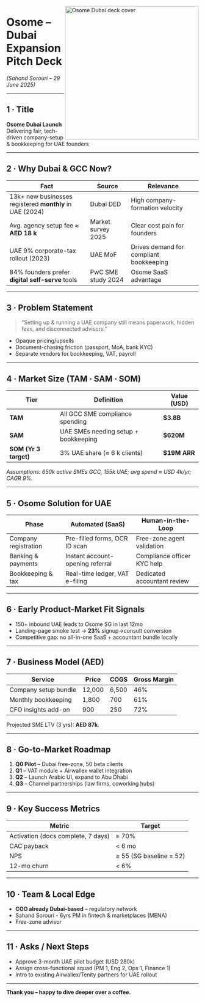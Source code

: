 
<img src="https://github.com/user-attachments/assets/9b6f7cbb-a9df-415b-b8d9-2e41971596f3"
     alt="Osome Dubai deck cover"
     width="350"
     align="right" />
# Osome – Dubai Expansion Pitch Deck  
*(Sahand Sorouri – 29 June 2025)*  

---

## 1 · Title  
**Osome Dubai Launch**  
Delivering fair, tech-driven company-setup & bookkeeping for UAE founders  

---

## 2 · Why Dubai & GCC Now?  
| Fact | Source | Relevance |
|------|--------|-----------|
| 13k+ new businesses registered **monthly** in UAE (2024) | Dubai DED | High company-formation velocity |
| Avg. agency setup fee ≈ **AED 18 k** | Market survey 2025 | Clear cost pain for founders |
| UAE 9% corporate-tax rollout (2023) | UAE MoF | Drives demand for compliant bookkeeping |
| 84% founders prefer **digital self-serve** tools | PwC SME study 2024 | Osome SaaS advantage |

---

## 3 · Problem Statement  
> “Setting up & running a UAE company still means paperwork, hidden fees, and disconnected advisors.”  

* Opaque pricing/upsells  
* Document-chasing friction (passport, MoA, bank KYC)  
* Separate vendors for bookkeeping, VAT, payroll  

---

## 4 · Market Size (TAM · SAM · SOM)  
| Tier | Definition | Value (USD) |
|------|------------|-------------|
| **TAM** | All GCC SME compliance spending | **$3.8B** |
| **SAM** | UAE SMEs needing setup + bookkeeping | **$620M** |
| **SOM (Yr 3 target)** | 3% UAE share (≈ 6 k clients) | **$19M ARR** |

_Assumptions: 650k active SMEs GCC, 155k UAE; avg spend ≈ USD 4k/yr; CAGR 9%._

---

## 5 · Osome Solution for UAE  
| Phase | Automated (SaaS) | Human-in-the-Loop |
|-------|------------------|-------------------|
| Company registration | Pre-filled forms, OCR ID scan | Free-zone agent validation |
| Banking & payments | Instant account-opening referral | Compliance officer KYC help |
| Bookkeeping & tax | Real-time ledger, VAT e-filing | Dedicated accountant review |

---

## 6 · Early Product-Market Fit Signals  
* 150+ inbound UAE leads to Osome SG in last 12mo  
* Landing-page smoke test → **23%** signup→consult conversion  
* Competitive gap: no all-in-one SaaS + accountant bundle locally  

---

## 7 · Business Model (AED)  
| Service | Price | COGS | Gross Margin |
|---------|-------|------|--------------|
| Company setup bundle | 12,000 | 6,500 | 46% |
| Monthly bookkeeping | 1,800 | 700 | 61% |
| CFO insights add-on | 900 | 250 | 72% |

Projected SME LTV (3 yrs): **AED 87k**.

---

## 8 · Go-to-Market Roadmap  
1. **Q0 Pilot** – Dubai free-zone, 50 beta clients  
2. **Q1** – VAT module + Airwallex wallet integration  
3. **Q2** – Launch Arabic UI, expand to Abu Dhabi  
4. **Q3** – Channel partnerships (law firms, coworking hubs)  

---

## 9 · Key Success Metrics  
| Metric | Target |
|--------|--------|
| Activation (docs complete, 7 days) | ≥ 70% |
| CAC payback | < 6 mo |
| NPS | ≥ 55 (SG baseline = 52) |
| 12-mo churn | < 6% |

---

## 10 · Team & Local Edge  
* **COO already Dubai-based** – regulatory network  
* Sahand Sorouri - 6yrs PM in fintech & marketplaces (MENA)  
* Free-zone advisor

---

## 11 · Asks / Next Steps  
* Approve 3-month UAE pilot budget (USD 280k)  
* Assign cross-functional squad (PM 1, Eng 2, Ops 1, Finance 1)  
* Intro to existing Airwallex/Tenity partners for UAE rollout  

---

**Thank you – happy to dive deeper over a coffee.**
